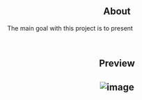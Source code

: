<h2 align="center"> About </h2>
<p> The main goal with this project is to present  </p>
<br>

<div align="center">
<h2>Preview<h2>

 ![image](https://user-images.githubusercontent.com/83318673/215919321-eeee67ad-119d-4a7f-8923-7c8a6fbc3765.png)
</div>
